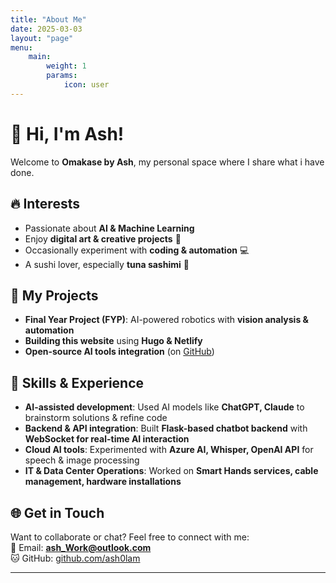 ```yaml
---
title: "About Me"
date: 2025-03-03
layout: "page"
menu:
    main:
        weight: 1
        params:
            icon: user
---
```

# 👋 Hi, I'm Ash!  
Welcome to **Omakase by Ash**, my personal space where I share what i have done.

## 🔥 Interests  
- Passionate about **AI & Machine Learning**  
- Enjoy **digital art & creative projects** 🎨  
- Occasionally experiment with **coding & automation** 💻  
- A sushi lover, especially **tuna sashimi** 🍣  

## 📌 My Projects  
- **Final Year Project (FYP)**: AI-powered robotics with **vision analysis & automation**  
- **Building this website** using **Hugo & Netlify**  
- **Open-source AI tools integration** (on [GitHub](https://github.com/ash0lam))  

## 🎯 Skills & Experience  
- **AI-assisted development**: Used AI models like **ChatGPT, Claude** to brainstorm solutions & refine code  
- **Backend & API integration**: Built **Flask-based chatbot backend** with **WebSocket for real-time AI interaction**  
- **Cloud AI tools**: Experimented with **Azure AI, Whisper, OpenAI API** for speech & image processing  
- **IT & Data Center Operations**: Worked on **Smart Hands services, cable management, hardware installations**  

## 🌐 Get in Touch  
Want to collaborate or chat? Feel free to connect with me:  
📧 Email: **[ash_Work@outlook.com](mailto:ash_Work@outlook.com)**  
🐱 GitHub: [github.com/ash0lam](https://github.com/ash0lam)  

---
